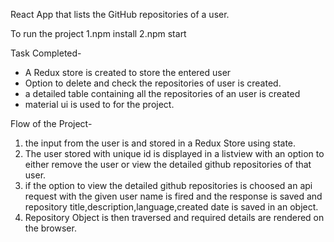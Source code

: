React App that lists the GitHub repositories of a user.

To run the project
1.npm install
2.npm start


Task Completed-

* A Redux  store is created to store the entered user 
* Option to delete and check the repositories of user is created.
* a detailed table containing all the repositories of an user is created
* material ui is used to for the project.


Flow of the Project-
1. the input from the user is  and stored in a Redux Store using state.
2. The user stored with unique id is displayed in a listview with an option to either remove the user or view the detailed github repositories of that user.
3. if the option to view the detailed github repositories is choosed an api request with the given user name is fired and the response is saved and repository title,description,language,created date is saved in an object.
4. Repository Object is then traversed and required details are rendered on the browser.
